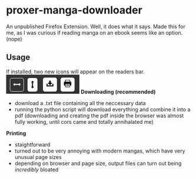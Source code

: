 # proxer-manga-downloader
An unpublished Firefox Extension. Well, it does what it says. Made this for me, as I was curious if reading manga on an ebook seems like an option. (nope)

## Usage
If installed, two new icons will appear on the readers bar.
![](demo/buttons.png)
**Downloading (recommended)**
- download a .txt file containing all the neccessary data
- running the python script will download everything and combine it into a pdf
(downloading and creating the pdf inside the browser was almost fully working, until cors came and totally annihalated me)

**Printing**
- staightforward
- turned out to be very annoying with modern mangas, which have very unusual page sizes
- depending on browser and page size, output files can turn out being *incredibly* bloated